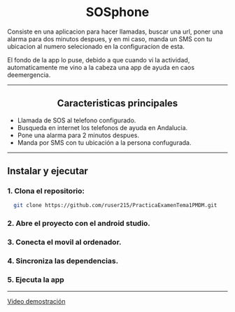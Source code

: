 <H1 align="center"> SOSphone </H1>

<p> Consiste en una aplicacion para hacer llamadas, buscar una url, poner una alarma para dos minutos despues, y en mi caso, manda un SMS con tu ubicacion
al numero selecionado en la configuracion de esta.

El fondo de la app lo puse, debido a que cuando vi la actividad, automaticamente me vino a la cabeza una app de ayuda en caos deemergencia.</p>

---

<H2 align="center"> Caracteristicas principales </H2>

- Llamada de SOS al telefono configurado.
- Busqueda en internet los telefonos de ayuda en Andalucia.
- Pone una alarma para 2 minutos despues.
- Manda por SMS con tu ubicación a la persona confugurada.

--- 

<H2> Instalar y ejecutar </H2>
<H3> 1. Clona el repositorio: </H3>

``` bash
  git clone https://github.com/ruser215/PracticaExamenTema1PMDM.git
```

<H3> 2. Abre el proyecto con el android studio.</H3>
<H3> 3. Conecta el movil al ordenador.</H3>
<H3> 4. Sincroniza las dependencias.</H3>
<H3> 5. Ejecuta la app</H3>

---

[Video demostración](https://drive.google.com/file/d/1dCKfrIE8JauMwGHuikGVsolMonBBorVZ/view?usp=drive_link)




